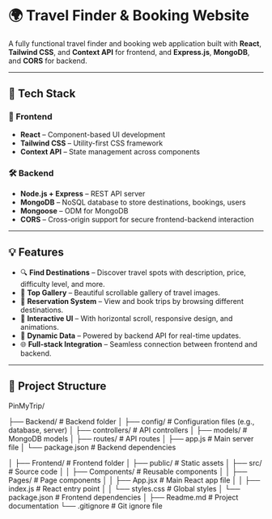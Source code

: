 # 🌍 Travel Finder & Booking Website

A fully functional travel finder and booking web application built with **React**, **Tailwind CSS**, and **Context API** for frontend, and **Express.js**, **MongoDB**, and **CORS** for backend.

---

## 🚀 Tech Stack

### 🧩 Frontend
- **React** – Component-based UI development
- **Tailwind CSS** – Utility-first CSS framework
- **Context API** – State management across components

### 🛠️ Backend
- **Node.js + Express** – REST API server
- **MongoDB** – NoSQL database to store destinations, bookings, users
- **Mongoose** – ODM for MongoDB
- **CORS** – Cross-origin support for secure frontend-backend interaction

---

## 💡 Features

- 🔍 **Find Destinations** – Discover travel spots with description, price, difficulty level, and more.
- 📸 **Top Gallery** – Beautiful scrollable gallery of travel images.
- 📅 **Reservation System** – View and book trips by browsing different destinations.
- 🔁 **Interactive UI** – With horizontal scroll, responsive design, and animations.
- 🔗 **Dynamic Data** – Powered by backend API for real-time updates.
- 🌐 **Full-stack Integration** – Seamless connection between frontend and backend.

---

## 📁 Project Structure

PinMyTrip/

 ├── Backend/ # Backend folder
 │ ├── config/ # Configuration files (e.g., database, server) 
 │ ├── controllers/ # API controllers 
 │ ├── models/ # MongoDB models 
 │ ├── routes/ # API routes 
 │ ├── app.js # Main server file 
 │ └── package.json # Backend dependencies 
 
 │ ├── Frontend/ # Frontend folder 
 │ ├── public/ # Static assets 
 │ ├── src/ # Source code 
 │ │ ├── Components/ # Reusable components 
 │ │ ├── Pages/ # Page components 
 │ │ ├── App.jsx # Main React app file 
 │ │ ├── index.js # React entry point 
 │ │ └── styles.css # Global styles 
 │ └── package.json # Frontend dependencies 
 │ ├── Readme.md # Project documentation 
 └── .gitignore # Git ignore file